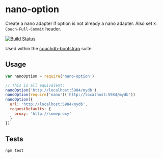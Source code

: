 # nano-option
Create a nano adapter if option is not already a nano adapter. Also set
`X-Couch-Full-Commit` header.

[![Build
Status](https://travis-ci.org/jo/nano-option.svg?branch=master)](https://travis-ci.org/jo/nano-option)

Used within the
[couchdb-bootstrap](https://github.com/eHealthAfrica/couchdb-bootstrap) suite.

## Usage
```js
var nanoOption = require('nano-option')

// This is all equivalent:
nanoOption('http://localhost:5984/mydb')
nanoOption(require('nano')('http://localhost:5984/mydb'))
nanoOption({
  url: 'http://localhost:5984/mydb',
  requestDefaults: {
    proxy: 'http://someproxy'
  }
})
```

## Tests
```sh
npm test
```
